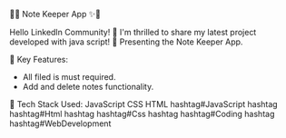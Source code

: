 🧮✨ Note Keeper App ✨🧮

Hello LinkedIn Community! 👋 I'm thrilled to share my latest project developed with java script! 🚀 Presenting the Note Keeper App.

🌟 Key Features:

- All filed is must required.
- Add and delete notes functionality.

🚀 Tech Stack Used:
JavaScript
CSS
HTML
hashtag#JavaScript hashtag
hashtag#Html hashtag
hashtag#Css hashtag
hashtag#Coding hashtag
hashtag#WebDevelopment
